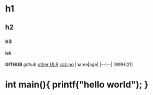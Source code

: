 # h1
## h2
### h3
#### h4
**GITHUB**
*github*
[other ULR](https://github.com/Daming-wang/other.md#readme)
[cat.jpg](https://pic3.zhimg.com/v2-36f7a02e41342d9ea17766c8b5e7419e_r.jpg)
|name|age|
|--|--|
|WRH|21|
  <h1>int main(){
  printf("hello world");
  }</h1>
